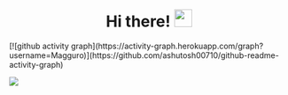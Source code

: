 <h1 align="center">Hi there! 
<img src="https://github.com/blackcater/blackcater/raw/main/images/Hi.gif" height="32"/></h1>
[![github activity graph](https://activity-graph.herokuapp.com/graph?username=Magguro)](https://github.com/ashutosh00710/github-readme-activity-graph)



<!--
**Magguro/magguro** is a ✨ _special_ ✨ repository because its `README.md` (this file) appears on your GitHub profile.

Here are some ideas to get you started:

- 🔭 I’m currently working on ...
- 🌱 I’m currently learning ...
- 👯 I’m looking to collaborate on ...
- 🤔 I’m looking for help with ...
- 💬 Ask me about ...
- 📫 How to reach me: ...
- 😄 Pronouns: ...
- ⚡ Fun fact: ...
-->
![](https://komarev.com/ghpvc/?username=magguro)
